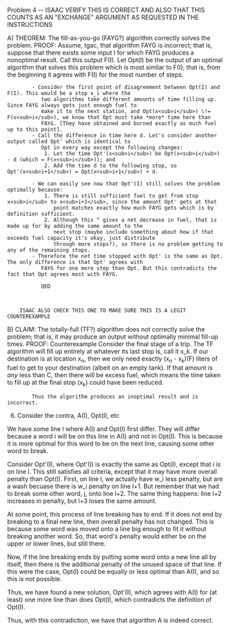 Problem 4 -- ISAAC VERIFY THIS IS CORRECT AND ALSO THAT THIS COUNTS AS AN "EXCHANGE" ARGUMENT AS REQUESTED IN THE INSTRUCTIONS


A) THEOREM: The fill-as-you-go (FAYG?) algorithm correctly solves the problem.
   PROOF:   Assume, tgac, that algorithm FAYG is incorrect; that is, suppose that there exists some input I for 
            which FAYG produces a nonoptimal result. Call this output F(I).
            Let Opt(I) be the output of an optimal algorithm that solves this problem which is most similar to
            F(I); that is, from the beginning it agrees with F(I) for the most number of steps.
            
            - Consider the first point of disagreement between Opt(I) and F(I). This would be a stop x_i where the
               two algorithms take different amounts of time filling up. Since FAYG always gets just enough fuel to
               make it to the next station, and Opt(x<sub>i</sub>) \!= F(x<sub>i</sub>), we know that Opt must take *more* time here than
               FAYG. [They have obtained and burned exactly as much fuel up to this point].
            - Call the difference in time here d. Let's consider another output called Opt' which is identical to
               Opt in every way except the following changes:
                1. Let the time Opt'(x<sub>i</sub>) be Opt(x<sub>i</sub>) - d (which = F(x<sub>i</sub>)); and
                2. Add the time d to the following stop, so Opt'(x<sub>i+1</sub>) = Opt(x<sub>i+1</sub>) + d.
                
            - We can easily see now that Opt'(I) still solves the problem optimally because:
                1. There is still sufficient fuel to get from stop x<sub>i</sub> to x<sub>i+1</sub>, since the amount Opt' gets at that
                   point matches exactly how much FAYG gets which is by definition sufficient.
                2. Although this ^ gives a net decrease in fuel, that is made up for by adding the same amount to the
                   next stop (maybe include something about how if that exceeds fuel capacity it's okay, just distribute
                   through more stops?), so there is no problem getting to any of the remaining stops.
            - Therefore the net time stopped with Opt' is the same as Opt. The only difference is that Opt' agrees with 
               FAYG for one more step than Opt. But this contradicts the fact that Opt agrees most with FAYG.
               
               QED
               
               
              
        ISAAC ALSO CHECK THIS ONE TO MAKE SURE THIS IS A LEGIT COUNTEREXAMPLE       
         
B) CLAIM: The totally-full (TF?) algorithm does not correctly solve the problem; that is, it may produce an output without
          optimally minimal fill-up times.
   PROOF: Counterexample
            Consider the final stage of a trip. The TF algorithm will fill up entirely at whatever its last stop is, call it x_k.
            If our destination is at location x<sub>n</sub>, then we only need exactly (x<sub>n</sub> - x<sub>k</sub>)(F) liters of
            fuel to get to your destination (albeit on an empty tank). If that amount is *any* less than C, then there will be
            excess fuel, which means the time taken to fill up at the final stop (x<sub>k</sub>) could have been reduced.
            
            Thus the algorithm produces an inoptimal result and is incorrect.

6) Consider the contra, A(I), Opt(I), etc

We have some line l where A(I) and Opt(I) first differ.
They will differ because a word i will be on this line in A(I) and not in Opt(I).
This is because it is more optimal for this word to be on the next line, causing some other word to break.

Consider Opt'(I), where Opt'(I) is exactly the same as Opt(I), except that i is on line l.
This still satisfies all criteria, except that it may have more overall penalty than Opt(I).
First, on line l, we actually have w_i less penalty, 
but are a wash becuase there is w_i penalty on line l+1. But remember that we had to break some other word, j, onto line l+2. 
The same thing happens: line l+2 increases in penalty, but l+3 loses the same amount.

At some point, this process of line breaking has to end.
If it does not end by breaking to a final new line, then overall penalty has not changed.
This is because some word was moved onto a line big enough to fit it without breaking another word.
So, that word's penalty would either be on the upper or lower lines, but still there.

Now, if the line breaking ends by putting some word onto a new line all by itself, then there is the additional penalty of the unused space of that line.
If this were the case, Opt(I) could be equally or less optimal than A(I), and so this is not possible.

Thus, we have found a new solution, Opt'(I), which agrees with A(I) for (at least) one more line than does Opt(I), which contradicts the definition of Opt(I).

Thus, with this contradiction, we have that algorithm A is indeed correct.




